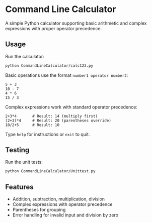 # Command Line Calculator

A simple Python calculator supporting basic arithmetic and complex expressions with proper operator precedence.

## Usage

Run the calculator:

```bash
python CommandLineCalculator/calc123.py
```

Basic operations use the format `number1 operator number2`:
```
5 + 3
10 - 7
4 * 6
15 / 3
```

Complex expressions work with standard operator precedence:
```
2+3*4       # Result: 14 (multiply first)
(2+3)*4     # Result: 20 (parentheses override)
10/2+5      # Result: 10
```

Type `help` for instructions or `exit` to quit.

## Testing

Run the unit tests:

```bash
python CommandLineCalculator/Unittest.py
```

## Features

- Addition, subtraction, multiplication, division
- Complex expressions with operator precedence
- Parentheses for grouping
- Error handling for invalid input and division by zero
